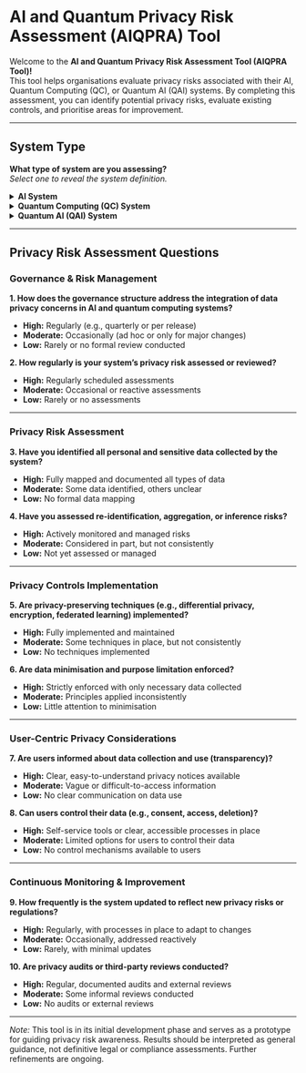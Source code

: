 # AI and Quantum Privacy Risk Assessment (AIQPRA) Tool

Welcome to the **AI and Quantum Privacy Risk Assessment Tool (AIQPRA Tool)!**  
This tool helps organisations evaluate privacy risks associated with their AI, Quantum Computing (QC), or Quantum AI (QAI) systems. By completing this assessment, you can identify potential privacy risks, evaluate existing controls, and prioritise areas for improvement.

---

## System Type

**What type of system are you assessing?**  
_Select one to reveal the system definition._

<details>
  <summary><strong>AI System</strong></summary>
  
  AI refers to the simulation of human intelligence processes by machines, particularly systems capable of learning, reasoning, and decision-making (Billiris et al. 2024; Lee et al. 2024; Konstantinova et al. 2022).
</details>

<details>
  <summary><strong>Quantum Computing (QC) System</strong></summary>
  
  Quantum computing uses quantum-mechanical phenomena like superposition and entanglement to perform computations far beyond the capabilities of classical computers (Wadhwa 2022; Gill & Buyya 2024; Abdelgaber & Nikolopoulos 2020).
</details>

<details>
  <summary><strong>Quantum AI (QAI) System</strong></summary>
  
  QAI represents the convergence of AI and quantum computing, where quantum algorithms enhance machine learning models, providing exponential advancements in problem-solving and computational efficiency while introducing novel data privacy challenges (LaMacchia 2022; Gill & Buyya 2024; Lakhyar 2024).
</details>

---

## Privacy Risk Assessment Questions

### Governance & Risk Management

**1. How does the governance structure address the integration of data privacy concerns in AI and quantum computing systems?**

-   **High:** Regularly (e.g., quarterly or per release)
-   **Moderate:** Occasionally (ad hoc or only for major changes)
-   **Low:** Rarely or no formal review conducted

**2. How regularly is your system’s privacy risk assessed or reviewed?**

-   **High:** Regularly scheduled assessments
-   **Moderate:** Occasional or reactive assessments
-   **Low:** Rarely or no assessments

---

### Privacy Risk Assessment

**3. Have you identified all personal and sensitive data collected by the system?**

-   **High:** Fully mapped and documented all types of data
-   **Moderate:** Some data identified, others unclear
-   **Low:** No formal data mapping

**4. Have you assessed re-identification, aggregation, or inference risks?**

-   **High:** Actively monitored and managed risks
-   **Moderate:** Considered in part, but not consistently
-   **Low:** Not yet assessed or managed

---

### Privacy Controls Implementation

**5. Are privacy-preserving techniques (e.g., differential privacy, encryption, federated learning) implemented?**

-   **High:** Fully implemented and maintained
-   **Moderate:** Some techniques in place, but not consistently
-   **Low:** No techniques implemented

**6. Are data minimisation and purpose limitation enforced?**

-   **High:** Strictly enforced with only necessary data collected
-   **Moderate:** Principles applied inconsistently
-   **Low:** Little attention to minimisation

---

### User-Centric Privacy Considerations

**7. Are users informed about data collection and use (transparency)?**

-   **High:** Clear, easy-to-understand privacy notices available
-   **Moderate:** Vague or difficult-to-access information
-   **Low:** No clear communication on data use

**8. Can users control their data (e.g., consent, access, deletion)?**

-   **High:** Self-service tools or clear, accessible processes in place
-   **Moderate:** Limited options for users to control their data
-   **Low:** No control mechanisms available to users

---

### Continuous Monitoring & Improvement

**9. How frequently is the system updated to reflect new privacy risks or regulations?**

-   **High:** Regularly, with processes in place to adapt to changes
-   **Moderate:** Occasionally, addressed reactively
-   **Low:** Rarely, with minimal updates

**10. Are privacy audits or third-party reviews conducted?**

-   **High:** Regular, documented audits and external reviews
-   **Moderate:** Some informal reviews conducted
-   **Low:** No audits or external reviews

---

_Note:_ This tool is in its initial development phase and serves as a prototype for guiding privacy risk awareness. Results should be interpreted as general guidance, not definitive legal or compliance assessments. Further refinements are ongoing.
